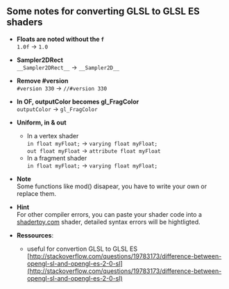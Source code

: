 ## Some notes for converting GLSL to GLSL ES shaders

- __Floats are noted without the `f`__  
`1.0f`	→ `1.0` 
- __Sampler2DRect__  
`__Sampler2DRect__` → `__Sampler2D__`  
- __Remove #version__  
`#version 330` → `//#version 330` 
- __In OF, outputColor becomes gl_FragColor__  
`outputColor` → `gl_FragColor` 
- __Uniform, in & out__  
  - In a vertex shader  
`in float myFloat;` → `varying float myFloat;`  
`out float myFloat` → `attribute float myFloat`  
  - In a fragment shader  
`in float myFloat;` → `varying float myFloat;`  

- __Note__  
Some functions like mod() disapear, you have to write your own or replace them.

- __Hint__  
For other compiler errors, you can paste your shader code into a [shadertoy.com](http://shadertoy.com/) shader, detailed syntax errors will be hightligted.

- __Ressources__:  
  - useful for convertion GLSL to GLSL ES  
  [http://stackoverflow.com/questions/19783173/difference-between-opengl-sl-and-opengl-es-2-0-sl](http://stackoverflow.com/questions/19783173/difference-between-opengl-sl-and-opengl-es-2-0-sl)
<!--
- ____  
`` → ``  
-->